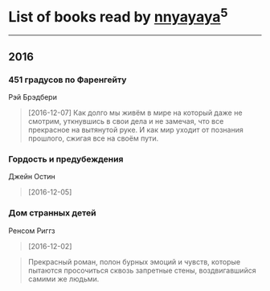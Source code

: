 # List of books read by [nnyayaya](http://vk.com/id188067473)<sup>5</sup>
---

## 2016

### 451 градусов по Фаренгейту
Рэй Брэдбери
> [2016-12-07] Как долго мы живём в мире на который даже не смотрим, уткнувшись в свои дела и не замечая, что все прекрасное на вытянутой руке. И как мир уходит от познания прошлого, сжигая все на своём пути.


### Гордость и предубеждения
Джейн Остин
> [2016-12-05] 


### Дом странных детей
Ренсом Риггз
> [2016-12-02] 


> Прекрасный роман, полон бурных эмоций и чувств, которые пытаются просочиться сквозь запретные стены, воздвигавшийся самими же людьми.






